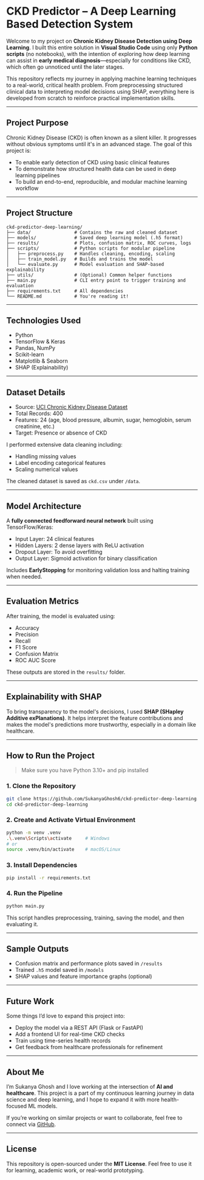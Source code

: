 # CKD Predictor – A Deep Learning Based Detection System

Welcome to my project on **Chronic Kidney Disease Detection using Deep Learning**. I built this entire solution in **Visual Studio Code** using only **Python scripts** (no notebooks), with the intention of exploring how deep learning can assist in **early medical diagnosis**—especially for conditions like CKD, which often go unnoticed until the later stages.

This repository reflects my journey in applying machine learning techniques to a real-world, critical health problem. From preprocessing structured clinical data to interpreting model decisions using SHAP, everything here is developed from scratch to reinforce practical implementation skills.

---

##  Project Purpose

Chronic Kidney Disease (CKD) is often known as a silent killer. It progresses without obvious symptoms until it's in an advanced stage. The goal of this project is:

* To enable early detection of CKD using basic clinical features
* To demonstrate how structured health data can be used in deep learning pipelines
* To build an end-to-end, reproducible, and modular machine learning workflow

---

##  Project Structure

```
ckd-predictor-deep-learning/
├── data/                # Contains the raw and cleaned dataset
├── models/              # Saved deep learning model (.h5 format)
├── results/             # Plots, confusion matrix, ROC curves, logs
├── scripts/             # Python scripts for modular pipeline
│   ├── preprocess.py    # Handles cleaning, encoding, scaling
│   ├── train_model.py   # Builds and trains the model
│   └── evaluate.py      # Model evaluation and SHAP-based explainability
├── utils/               # (Optional) Common helper functions
├── main.py              # CLI entry point to trigger training and evaluation
├── requirements.txt     # All dependencies
└── README.md            # You're reading it!
```

---

##  Technologies Used

* Python
* TensorFlow & Keras
* Pandas, NumPy
* Scikit-learn
* Matplotlib & Seaborn
* SHAP (Explainability)

---

##  Dataset Details

* Source: [UCI Chronic Kidney Disease Dataset](https://archive.ics.uci.edu/ml/datasets/chronic_kidney_disease)
* Total Records: 400
* Features: 24 (age, blood pressure, albumin, sugar, hemoglobin, serum creatinine, etc.)
* Target: Presence or absence of CKD

I performed extensive data cleaning including:

* Handling missing values
* Label encoding categorical features
* Scaling numerical values

The cleaned dataset is saved as `ckd.csv` under `/data`.

---

##  Model Architecture

A **fully connected feedforward neural network** built using TensorFlow/Keras:

* Input Layer: 24 clinical features
* Hidden Layers: 2 dense layers with ReLU activation
* Dropout Layer: To avoid overfitting
* Output Layer: Sigmoid activation for binary classification

Includes **EarlyStopping** for monitoring validation loss and halting training when needed.

---

##  Evaluation Metrics

After training, the model is evaluated using:

* Accuracy
* Precision
* Recall
* F1 Score
* Confusion Matrix
* ROC AUC Score

These outputs are stored in the `results/` folder.

---

##  Explainability with SHAP

To bring transparency to the model's decisions, I used **SHAP (SHapley Additive exPlanations)**. It helps interpret the feature contributions and makes the model's predictions more trustworthy, especially in a domain like healthcare.

---

##  How to Run the Project

> Make sure you have Python 3.10+ and pip installed

### 1. Clone the Repository

```bash
git clone https://github.com/SukanyaGhosh6/ckd-predictor-deep-learning.git
cd ckd-predictor-deep-learning
```

### 2. Create and Activate Virtual Environment

```bash
python -m venv .venv
.\.venv\Scripts\activate     # Windows
# or
source .venv/bin/activate    # macOS/Linux
```

### 3. Install Dependencies

```bash
pip install -r requirements.txt
```

### 4. Run the Pipeline

```bash
python main.py
```

This script handles preprocessing, training, saving the model, and then evaluating it.

---

##  Sample Outputs

* Confusion matrix and performance plots saved in `/results`
* Trained `.h5` model saved in `/models`
* SHAP values and feature importance graphs (optional)

---

##  Future Work

Some things I’d love to expand this project into:

* Deploy the model via a REST API (Flask or FastAPI)
* Add a frontend UI for real-time CKD checks
* Train using time-series health records
* Get feedback from healthcare professionals for refinement

---

##  About Me

I’m Sukanya Ghosh and I love working at the intersection of **AI and healthcare**. This project is a part of my continuous learning journey in data science and deep learning, and I hope to expand it with more health-focused ML models.

If you’re working on similar projects or want to collaborate, feel free to connect via [GitHub](https://github.com/SukanyaGhosh6).

---

## License

This repository is open-sourced under the **MIT License**. Feel free to use it for learning, academic work, or real-world prototyping.

